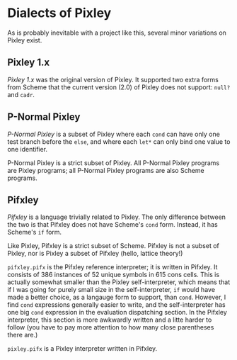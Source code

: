 Dialects of Pixley
==================

As is probably inevitable with a project like this, several minor
variations on Pixley exist.

Pixley 1.x
----------

*Pixley 1.x* was the original version of Pixley.  It supported two
extra forms from Scheme that the current version (2.0) of Pixley does
not support: `null?` and `cadr`.

P-Normal Pixley
---------------

*P-Normal Pixley* is a subset of Pixley where each `cond` can have
only one test branch before the `else`, and where each `let*` can
only bind one value to one identifier.

P-Normal Pixley is a strict subset of Pixley.  All P-Normal Pixley
programs are Pixley programs; all P-Normal Pixley programs are also
Scheme programs.

Pifxley
-------

*Pifxley* is a language trivially related to Pixley.  The only
difference between the two is that Pifxley does not have Scheme's
`cond` form.  Instead, it has Scheme's `if` form.

Like Pixley, Pifxley is a strict subset of Scheme.  Pifxley is
not a subset of Pixley, nor is Pixley a subset of Pifxley (hello,
lattice theory!)

`pifxley.pifx` is the Pifxley reference interpreter; it is written
in Pifxley.  It consists of 386 instances of 52 unique symbols in
615 cons cells.  This is actually somewhat smaller than the Pixley
self-interpreter, which means that if I was going for purely small
size in the self-interpreter, `if` would have made a better choice,
as a langauge form to support, than `cond`.  However, I find `cond`
expressions generally easier to write, and the self-interpreter
has one big `cond` expression in the evaluation dispatching section.
In the Pifxley interpreter, this section is more awkwardly written
and a litte harder to follow (you have to pay more attention to
how many close parentheses there are.)

`pixley.pifx` is a Pixley interpreter written in Pifxley.
